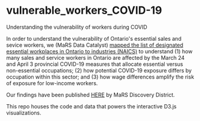 # vulnerable_workers_COVID-19
Understanding the vulnerability of workers during COVID

In order to understand the vulnerability of Ontario's essential sales and sevice workers, we (MaRS Data Catalyst) [mapped the list of designated essential workplaces in Ontario to industries (NAICS)](https://github.com/marsdd/MDCPublic/tree/master/COVID19_Essential_Workplaces) to understand (1) how many sales and service workers in Ontario are affected by the March 24 and April 3 provincial COVID-19 measures that allocate essential versus  non-essential occupations; (2) how potential COVID-19 exposure differs by occupation within this sector; and (3) how wage differences amplify the risk of exposure for low-income workers.

Our findings have been published [HERE](https://www.marsdd.com/research-and-insights/covid-19-and-ontarios-sales-and-service-workers-who-is-most-vulnerable/) by MaRS Discovery District. 

This repo houses the code and data that powers the interactive D3.js visualizations. 
